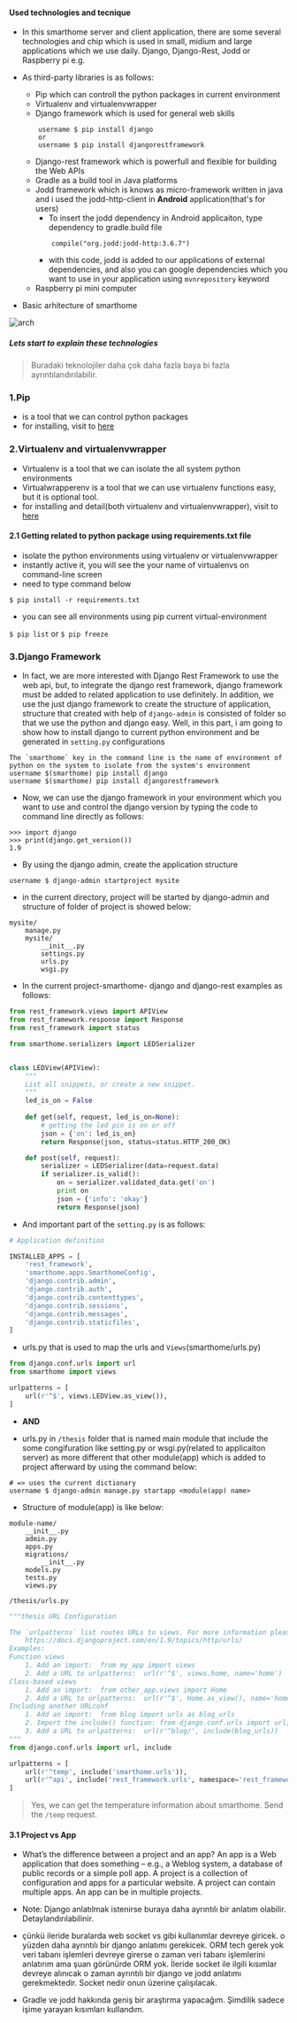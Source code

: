 #### Used technologies and tecnique

-	In this smarthome server and client application, there are some several technologies and chip which is used in small, midium and large applications which we use daily. Django, Django-Rest, Jodd or Raspberry pi e.g.
-	As third-party libraries is as follows:
	-	Pip which can controll the python packages in current environment
	-	Virtualenv and virtualenvwrapper
	-	Django framework which is used for general web skills
	```
		username $ pip install django
		or
		username $ pip install djangorestframework
	```
	-	Django-rest framework which is powerfull and flexible for building the Web APIs
	-	Gradle as a build tool in Java platforms
	-	Jodd framework which is knows as micro-framework written in java and i used the jodd-http-client in **Android** application(that's for users)
		-	To insert the jodd dependency in Android applicaiton, type dependency to gradle.build file
		```
			compile("org.jodd:jodd-http:3.6.7")
		```
		-	with this code, jodd is added to our applications of external dependencies, and also you can google dependencies which you want to use in your application using `mvnrepository` keyword
	-	Raspberry pi mini computer


-	Basic arhitecture of smarthome

![arch](https://raw.githubusercontent.com/semihokanpehlivan/smarthome/master/smarthome-arch.png)

##### Lets start to explain these technologies

>	Buradaki teknolojiler daha çok daha fazla baya bi fazla ayrıntılandırılabilir.

###	1.Pip

-   is a tool that we can control python packages
-   for installing, visit to [here](https://pip.pypa.io/en/stable/installing/, "pip")

### 2.Virtualenv and virtualenvwrapper

-	Virtualenv is a tool that we can isolate the all system python environments
-	Virtualwrapperenv is a tool that we can use virtualenv functions easy, but it is optional tool.
-	for installing and detail(both virtualenv and virtualenvwrapper), visit to [here](http://docs.python-guide.org/en/latest/dev/virtualenvs/, "virtualenv")

#### 2.1 Getting related to python package using requirements.txt file

-	isolate the python environments using virtualenv or virtualenvwrapper
-	instantly active it, you will see the your name of virtualenvs on command-line screen 
-	need to type command below

``$ pip install -r requirements.txt``

-	you can see all environments using pip current virtual-environment

``$ pip list`` or ``$ pip freeze``

### 3.Django Framework

-	In fact, we are more interested with Django Rest Framework to use the web api, but, to integrate the django rest framework, django framework must be added to related application to use definitely. In addition, we use the just django framework to create the structure of application, structure that created with help of `django-admin` is consisted of folder so that we use the python and django easy. Well, in this part, i am going to show how to install django to current python environment and be generated in `setting.py` configurations

```
The `smarthome` key in the command line is the name of environment of python on the system to isolate from the system's environment
username $(smarthome) pip install django
username $(smarthome) pip install djangorestframework
```

-	Now, we can use the django framework in your environment which you want to use and control the django version by typing the code to command line directly as follows:

```
>>> import django
>>> print(django.get_version())
1.9
```

-	By using the django admin, create the application structure 

```
username $ django-admin startproject mysite
```

-	in the current directory, project will be started by django-admin and structure of folder of project is showed below:

```
mysite/
    manage.py
    mysite/
        __init__.py
        settings.py
        urls.py
        wsgi.py
```	

-	In the current project-smarthome- django and django-rest examples as follows:

```Python
from rest_framework.views import APIView
from rest_framework.response import Response
from rest_framework import status

from smarthome.serializers import LEDSerializer


class LEDView(APIView):
    """
    List all snippets, or create a new snippet.
    """
    led_is_on = False
    
    def get(self, request, led_is_on=None):
        # getting the led pin is on or off
        json = {'on': led_is_on}
        return Response(json, status=status.HTTP_200_OK)

    def post(self, request):
        serializer = LEDSerializer(data=request.data)
        if serializer.is_valid():
            on = serializer.validated_data.get('on')
            print on
            json = {'info': 'okay'}
            return Response(json)
```

-	And important part of the `setting.py` is as follows:

```Python
# Application definition

INSTALLED_APPS = [
    'rest_framework',
    'smarthome.apps.SmarthomeConfig',
    'django.contrib.admin',
    'django.contrib.auth',
    'django.contrib.contenttypes',
    'django.contrib.sessions',
    'django.contrib.messages',
    'django.contrib.staticfiles',
]
```

-	urls.py that is used to map the urls and `Views`(smarthome/urls.py)

```Python
from django.conf.urls import url
from smarthome import views

urlpatterns = [
    url(r'^$', views.LEDView.as_view()),
]
```

-	**AND**

-	urls.py in `/thesis` folder that is named main module that include the some congifuration like setting.py or wsgi.py(related to applicaiton server) as more different that other module(app) which is added to project afterward by using the command below:
```
# => uses the current dictionary
username $ django-admin manage.py startapp <module(app) name>
```

-   Structure of module(app) is like below:
```
module-name/
    __init__.py
    admin.py
    apps.py
    migrations/
        __init__.py
    models.py
    tests.py
    views.py
```

```
/thesis/urls.py
```

```Python
"""thesis URL Configuration

The `urlpatterns` list routes URLs to views. For more information please see:
    https://docs.djangoproject.com/en/1.9/topics/http/urls/
Examples:
Function views
    1. Add an import:  from my_app import views
    2. Add a URL to urlpatterns:  url(r'^$', views.home, name='home')
Class-based views
    1. Add an import:  from other_app.views import Home
    2. Add a URL to urlpatterns:  url(r'^$', Home.as_view(), name='home')
Including another URLconf
    1. Add an import:  from blog import urls as blog_urls
    2. Import the include() function: from django.conf.urls import url, include
    3. Add a URL to urlpatterns:  url(r'^blog/', include(blog_urls))
"""
from django.conf.urls import url, include

urlpatterns = [
    url(r'^temp', include('smarthome.urls')),
    url(r'^api', include('rest_framework.urls', namespace='rest_framework')),
]
```

>	Yes, we can get the temperature information about smarthome. Send the `/temp` request.

#### 3.1 Project vs App

-	What’s the difference between a project and an app? An app is a Web application that does something – e.g., a Weblog system, a database of public records or a simple poll app. A project is a collection of configuration and apps for a particular website. A project can contain multiple apps. An app can be in multiple projects.

-	Note: Django anlatılmak istenirse buraya daha ayrıntılı bir anlatım olabilir. Detaylandırılabilinir.
-	çünkü ileride buralarda web socket vs gibi kullanımlar devreye giricek. o yüzden daha ayrıntılı bir django anlatımı gerekicek. ORM tech gerek yok veri tabanı işlemleri devreye girerse o zaman veri tabanı işlemlerini anlatırım ama şuan görünürde ORM yok. İleride socket ile ilgili kısımlar devreye alınıcak o zaman ayrıntılı bir django ve jodd anlatımı gerekmektedir. Socket nedir onun üzerine çalışılacak.

-	Gradle ve jodd hakkında geniş bir araştırma yapacağım. Şimdilik sadece işime yarayan kısımları kullandım.















